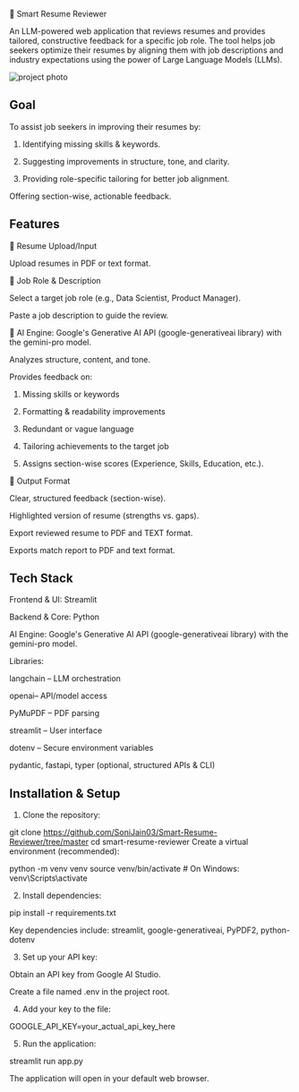 📄 Smart Resume Reviewer

An LLM-powered web application that reviews resumes and provides tailored, constructive feedback for a specific job role. The tool helps job seekers optimize their resumes by aligning them with job descriptions and industry expectations using the power of Large Language Models (LLMs).

![project photo](https://github.com/user-attachments/assets/19b48b18-8297-44dd-820b-324d0c208602)

## Goal

To assist job seekers in improving their resumes by:

1. Identifying missing skills & keywords.

2. Suggesting improvements in structure, tone, and clarity.

3. Providing role-specific tailoring for better job alignment.

Offering section-wise, actionable feedback.

## Features

🔹 Resume Upload/Input

  Upload resumes in PDF or text format.

🔹 Job Role & Description

Select a target job role (e.g., Data Scientist, Product Manager).

Paste a job description to guide the review.

🔹 AI Engine: Google's Generative AI API (google-generativeai library) with the gemini-pro model.

Analyzes structure, content, and tone.

Provides feedback on:

1. Missing skills or keywords

2. Formatting & readability improvements

3. Redundant or vague language

4. Tailoring achievements to the target job

5. Assigns section-wise scores (Experience, Skills, Education, etc.).


🔹 Output Format

Clear, structured feedback (section-wise).

Highlighted version of resume (strengths vs. gaps).

Export reviewed resume to PDF and TEXT format.

Exports match report to PDF and text format.

## Tech Stack

Frontend & UI: Streamlit

Backend & Core: Python

AI Engine: Google's Generative AI API (google-generativeai library) with the gemini-pro model.

Libraries:

langchain – LLM orchestration

openai– API/model access

PyMuPDF – PDF parsing

streamlit – User interface

dotenv – Secure environment variables

pydantic, fastapi, typer (optional, structured APIs & CLI)

## Installation & Setup

1. Clone the repository:
    
git clone https://github.com/SoniJain03/Smart-Resume-Reviewer/tree/master
cd smart-resume-reviewer
Create a virtual environment (recommended):

python -m venv venv
source venv/bin/activate  # On Windows: venv\Scripts\activate

2. Install dependencies:

pip install -r requirements.txt

Key dependencies include: streamlit, google-generativeai, PyPDF2, python-dotenv

3. Set up your API key:

Obtain an API key from Google AI Studio.

Create a file named .env in the project root.

4. Add your key to the file:

GOOGLE_API_KEY=your_actual_api_key_here

5. Run the application:

streamlit run app.py

The application will open in your default web browser.
